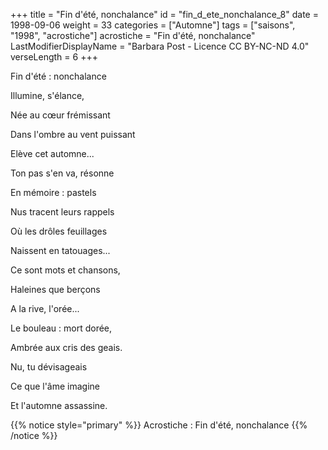 +++
title = "Fin d'été, nonchalance"
id = "fin_d_ete_nonchalance_8"
date = 1998-09-06
weight = 33
categories = ["Automne"]
tags = ["saisons", "1998", "acrostiche"]
acrostiche = "Fin d'été, nonchalance"
LastModifierDisplayName = "Barbara Post - Licence CC BY-NC-ND 4.0"
verseLength = 6
+++

Fin d'été : nonchalance

Illumine, s'élance,

Née au cœur frémissant

Dans l'ombre au vent puissant

Elève cet automne...

Ton pas s'en va, résonne

En mémoire : pastels

Nus tracent leurs rappels

Où les drôles feuillages

Naissent en tatouages...

Ce sont mots et chansons,

Haleines que berçons

A la rive, l'orée...

Le bouleau : mort dorée,

Ambrée aux cris des geais.

Nu, tu dévisageais

Ce que l'âme imagine

Et l'automne assassine.

{{% notice style="primary" %}}
Acrostiche : Fin d'été, nonchalance
{{% /notice %}}
